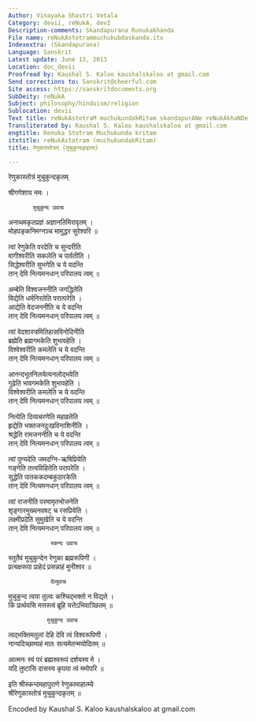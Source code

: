 ```yaml
---
Author: Vinayaka Shastri Vetala
Category: devii, reNukA, devI
Description-comments: Skandapurana Runukakhanda
File name: reNukAstotrammuchukubdaskanda.itx
Indexextra: (Skandapurana)
Language: Sanskrit
Latest update: June 13, 2013
Location: doc_devii
Proofread by: Kaushal S. Kaloo kaushalskaloo at gmail.com
Send corrections to: Sanskrit@cheerful.com
Site access: https://sanskritdocuments.org
SubDeity: reNukA
Subject: philosophy/hinduism/religion
Sublocation: devii
Text title: reNukAstotraM muchukundakRitam skandapurANe reNukAkhaNDe
Transliterated by: Kaushal S. Kaloo kaushalskaloo at gmail.com
engtitle: Renuka Stotram Muchukunda kritam
itxtitle: reNukAstotram (muchukundakRitam)
title: रेणुकास्तोत्रम् (मुचुकुन्दकृइतम्)

---
```

  
 रेणुकास्तोत्रं मुचुकुन्दकृतम्   
  
श्रीगणेशाय नमः ।  
  
           मुचुकुन्द उवाच   
  
अनाथमकृतप्रज्ञं अज्ञानतिमिरावृतम् ।  
मोहपङ्कनिमग्नञ्च मामुद्धर सुरेश्वरि ॥  
  
त्वां रेणुकेति वरदेति च सुन्दरीति   
   वागीश्वरीति सकलेति च पार्वतीति ।   
सिद्धेश्वरीति सुभगेति च ये वदन्ति   
   तान् देवि नित्यमनधान् परिपालय त्वम् ॥  
  
अम्बेति विश्वजननीति जगद्धितेति   
   विद्येति धर्मनिरतेति परात्परेति ।  
आद्येति वेदजननीति च ये वदन्ति   
   तान् देवि नित्यमनधान् परिपालय त्वम् ॥  
  
त्वां वेदशास्त्रमितिहासविनोदिनीति  
   ब्रह्मेति ब्रह्मगमकेति शुभावहेति ।  
विश्वेश्वरीति कमलेति च ये वदन्ति   
   तान् देवि नित्यमनधान् परिपालय त्वम् ॥  
  
आनन्दभूतनिलयेत्यनलोद्भवेति   
   गूढेति भावगमकेति शुभावहेति ।  
विश्वेश्वरीति कमलेति च ये वदन्ति   
   तान् देवि नित्यमनधान् परिपालय त्वम् ॥  
  
नित्येति दिव्यचरणेति महाव्रतेति   
   हृद्येति भक्तजनदुःखविनाशिनीति ।  
श्रद्धेति रामजननीति च ये वदन्ति   
   तान् देवि नित्यमनधान् परिपालय त्वम् ॥  
  
त्वां पुण्यदेति जमदग्नि-ऋषिप्रियेति   
   गङ्गेति तत्त्वविहितेति परापरेति ।  
सुद्धेति पातककदम्बकुठारकेति   
   तान् देवि नित्यमनधान् परिपालय त्वम् ॥  
  
त्वां राजनीति परमामृतभोजनेति   
   शृङ्गारमुख्यनवषट् च रसप्रियेति ।  
लक्ष्मीप्रदेति सुमुखेति च ये वदन्ति   
   तान् देवि नित्यमनधान् परिपालय त्वम् ॥  
  
                स्कन्द उवाच  
  
स्तुतैवं मुचुकुन्देन रेणुका ब्रह्मरूपिणी ।  
प्रत्यक्षरूपा प्राहेदं  प्रसन्नाहं मुनीश्वर ॥  
  
                देव्युवाच   
  
मुचुकुन्द त्वया तुल्यः कश्चिद्भक्तो न विद्यते ।  
किं प्रार्थयसि मत्तस्त्वं ब्रूहि यत्तेऽभिवाञ्छितम् ॥  
  
               मुचुकुन्द उवाच  
  
त्वद्भक्तिमतुलां देहि देवि त्वं विश्वरूपिणी ।  
नान्यदिच्छाम्यहं मातः सत्यमेतन्मयोदितम् ॥  
  
आत्मनः स्वं परं ब्रह्मस्वरूपं दर्शयस्व मे ।  
यदि तुष्टासि दासस्य कृपया त्वं ममोपरि ॥  
  
इति श्रीस्कन्दमहापुराणे रेणुकामाहात्म्ये  
            श्रीरेणुकास्तोत्रं मुचुकुन्दकृतम् ॥  
  
   
Encoded by Kaushal S. Kaloo kaushalskaloo at gmail.com  
  
